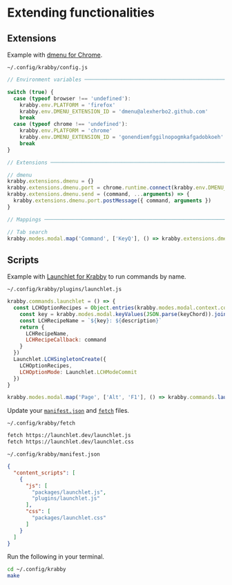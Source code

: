 # Extending functionalities

## Extensions

Example with [dmenu for Chrome].

`~/.config/krabby/config.js`

``` javascript
// Environment variables ───────────────────────────────────────────────────────

switch (true) {
  case (typeof browser !== 'undefined'):
    krabby.env.PLATFORM = 'firefox'
    krabby.env.DMENU_EXTENSION_ID = 'dmenu@alexherbo2.github.com'
    break
  case (typeof chrome !== 'undefined'):
    krabby.env.PLATFORM = 'chrome'
    krabby.env.DMENU_EXTENSION_ID = 'gonendiemfggilnopogmkafgadobkoeh'
    break
}

// Extensions ──────────────────────────────────────────────────────────────────

// dmenu
krabby.extensions.dmenu = {}
krabby.extensions.dmenu.port = chrome.runtime.connect(krabby.env.DMENU_EXTENSION_ID)
krabby.extensions.dmenu.send = (command, ...arguments) => {
  krabby.extensions.dmenu.port.postMessage({ command, arguments })
}

// Mappings ────────────────────────────────────────────────────────────────────

// Tab search
krabby.modes.modal.map('Command', ['KeyQ'], () => krabby.extensions.dmenu.send('tab-search'), 'Tab search with dmenu', 'Tab search')
```

## Scripts

Example with [Launchlet for Krabby] to run commands by name.

`~/.config/krabby/plugins/launchlet.js`

``` javascript
krabby.commands.launchlet = () => {
  const LCHOptionRecipes = Object.entries(krabby.modes.modal.context.commands).map(([keyChord, { command, description }]) => {
    const key = krabby.modes.modal.keyValues(JSON.parse(keyChord)).join('+')
    const LCHRecipeName = `${key}: ${description}`
    return {
      LCHRecipeName,
      LCHRecipeCallback: command
    }
  })
  Launchlet.LCHSingletonCreate({
    LCHOptionRecipes,
    LCHOptionMode: Launchlet.LCHModeCommit
  })
}

krabby.modes.modal.map('Page', ['Alt', 'F1'], () => krabby.commands.launchlet(), 'Run Launchlet', 'Launchlet')
```

Update your [`manifest.json`](/share/krabby/manifest.json) and [`fetch`](/share/krabby/fetch) files.

`~/.config/krabby/fetch`

``` sh
fetch https://launchlet.dev/launchlet.js
fetch https://launchlet.dev/launchlet.css
```

`~/.config/krabby/manifest.json`

``` json
{
  "content_scripts": [
    {
      "js": [
        "packages/launchlet.js",
        "plugins/launchlet.js"
      ],
      "css": [
        "packages/launchlet.css"
      ]
    }
  ]
}
```

Run the following in your terminal.

``` sh
cd ~/.config/krabby
make
```

[dmenu for Chrome]: https://github.com/alexherbo2/chrome-dmenu
[Launchlet for Krabby]: https://github.com/alexherbo2/krabby-launchlet
